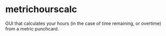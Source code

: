 # metrichourscalc
GUI that calculates your hours (in the case of time remaining, or overtime) from a metric punchcard.
